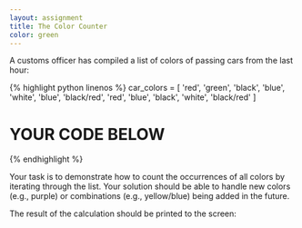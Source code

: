 ```yaml
---
layout: assignment
title: The Color Counter
color: green
---
```

A customs officer has compiled a list of colors of passing cars from the last hour:

{% highlight python linenos %}
car_colors = [
    'red',
    'green',
    'black',
    'blue',
    'white',
    'blue',
    'black/red',
    'red',
    'blue',
    'black',
    'white',
    'black/red'
]

# YOUR CODE BELOW
{% endhighlight %}

Your task is to demonstrate how to count the occurrences of all colors by iterating through the list. Your solution should be able to handle new colors (e.g., purple) or combinations (e.g., yellow/blue) being added in the future.

The result of the calculation should be printed to the screen: